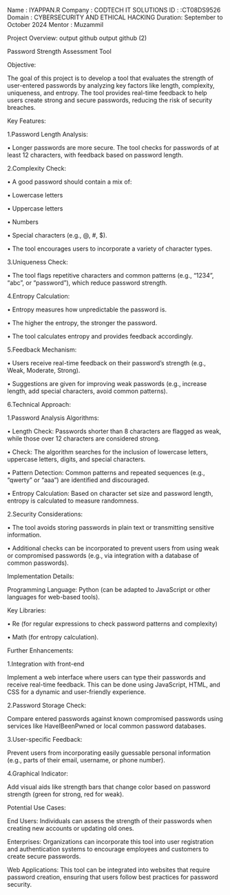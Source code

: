 Name : IYAPPAN.R 
Company : CODTECH IT SOLUTIONS
ID : :CT08DS9526 
Domain : CYBERSECURITY AND ETHICAL HACKING
Duration: September to October 2024 
Mentor : Muzammil

Project Overview: output github output github (2)

Password Strength Assessment Tool

Objective:

The goal of this project is to develop a tool that evaluates the strength of user-entered passwords by analyzing key factors like length, complexity, uniqueness, and entropy. The tool provides real-time feedback to help users create strong and secure passwords, reducing the risk of security breaches.

Key Features:

1.Password Length Analysis:

• Longer passwords are more secure. The tool checks for passwords of at least 12 characters, with feedback based on password length.

2.Complexity Check:

• A good password should contain a mix of:

• Lowercase letters

• Uppercase letters

• Numbers

• Special characters (e.g., @, #, $).

• The tool encourages users to incorporate a variety of character types.

3.Uniqueness Check:

• The tool flags repetitive characters and common patterns (e.g., “1234”, “abc”, or “password”), which reduce password strength.

4.Entropy Calculation:

• Entropy measures how unpredictable the password is.

• The higher the entropy, the stronger the password.

• The tool calculates entropy and provides feedback accordingly.

5.Feedback Mechanism:

• Users receive real-time feedback on their password’s strength (e.g., Weak, Moderate, Strong).

• Suggestions are given for improving weak passwords (e.g., increase length, add special characters, avoid common patterns).

6.Technical Approach:

1.Password Analysis Algorithms:

• Length Check: Passwords shorter than 8 characters are flagged as weak, while those over 12 characters are considered strong.

• Check: The algorithm searches for the inclusion of lowercase letters, uppercase letters, digits, and special characters.

• Pattern Detection: Common patterns and repeated sequences (e.g., “qwerty” or “aaa”) are identified and discouraged.

• Entropy Calculation: Based on character set size and password length, entropy is calculated to measure randomness.

2.Security Considerations:

• The tool avoids storing passwords in plain text or transmitting sensitive information.

• Additional checks can be incorporated to prevent users from using weak or compromised passwords (e.g., via integration with a database of common passwords).

Implementation Details:

Programming Language: Python (can be adapted to JavaScript or other languages for web-based tools).

Key Libraries:

• Re (for regular expressions to check password patterns and complexity)

• Math (for entropy calculation).

Further Enhancements:

1.Integration with front-end

Implement a web interface where users can type their passwords and receive real-time feedback. This can be done using JavaScript, HTML, and CSS for a dynamic and user-friendly experience.

2.Password Storage Check:

Compare entered passwords against known compromised passwords using services like HaveIBeenPwned or local common password databases.

3.User-specific Feedback:

Prevent users from incorporating easily guessable personal information (e.g., parts of their email, username, or phone number).

4.Graphical Indicator:

Add visual aids like strength bars that change color based on password strength (green for strong, red for weak).

Potential Use Cases:

End Users: Individuals can assess the strength of their passwords when creating new accounts or updating old ones.

Enterprises: Organizations can incorporate this tool into user registration and authentication systems to encourage employees and customers to create secure passwords.

Web Applications: This tool can be integrated into websites that require password creation, ensuring that users follow best practices for password security.
